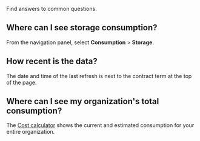 Find answers to common questions.

## Where can I see storage consumption?


From the navigation panel, select **Consumption** > **Storage**.

## How recent is the data?


The date and time of the last refresh is next to the contract term at the top of the page.

## Where can I see my organization's total consumption?


The [Cost calculator](vsb1703029847518.md) shows the current and estimated consumption for your entire organization.

